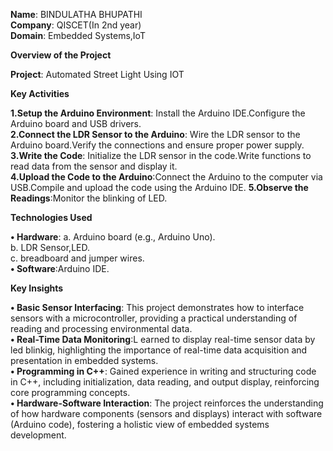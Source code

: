 **Name**: BINDULATHA BHUPATHI<br>
**Company**: QISCET(In 2nd year)<br>
**Domain**: Embedded Systems,IoT<br>

**Overview of the Project**

**Project**: Automated Street Light Using IOT


**Key Activities**<br>

**1.Setup the Arduino Environment**: Install the Arduino IDE.Configure the Arduino board and USB drivers.<br>
**2.Connect the LDR Sensor to the Arduino**: Wire the LDR sensor to the Arduino board.Verify the connections and ensure proper power supply.<br>
**3.Write the Code**: Initialize the LDR sensor in the code.Write functions to read data from the sensor and display it.<br>
**4.Upload the Code to the Arduino**:Connect the Arduino to the computer via USB.Compile and upload the code using the Arduino IDE.
**5.Observe the Readings**:Monitor the blinking of LED.<br>

**Technologies Used**<br>

**• Hardware**:
  a. Arduino board (e.g., Arduino Uno). <br>
  b. LDR Sensor,LED. <br>
  c. breadboard and jumper wires. <br>
**• Software**:Arduino IDE. <br>

**Key Insights**

**• Basic Sensor Interfacing**: This project demonstrates how to interface sensors with a microcontroller, providing a practical understanding of reading and processing environmental data. <br>
**• Real-Time Data Monitoring**:L earned to display real-time sensor data by led blinkig, highlighting the importance of real-time data acquisition and presentation in embedded systems.<br>
**• Programming in C++**: Gained experience in writing and structuring code in C++, including initialization, data reading, and output display, reinforcing core programming concepts.<br>
**• Hardware-Software Interaction**: The project reinforces the understanding of how hardware components (sensors and displays) interact with software (Arduino code), fostering a holistic view of embedded systems development.


